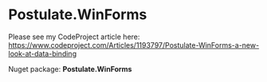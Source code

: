 # Postulate.WinForms

Please see my CodeProject article here: https://www.codeproject.com/Articles/1193797/Postulate-WinForms-a-new-look-at-data-binding

Nuget package: **Postulate.WinForms**

